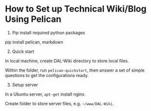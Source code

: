 # How to Set up Technical Wiki/Blog Using Pelican

1. Pip install required python packages

pip install pelican, markdown

2. Quick start

In local machine, create DAL-Wiki directory to store local files.

Within the folder, run `pelican-quickstart`, then answer a set of simple
questions to get the configurations ready.

3. Setup server

In a Ubuntu server, `apt-get` install nginx.

Create folder to store server files, e.g. `~/www/DAL-Wiki`.


